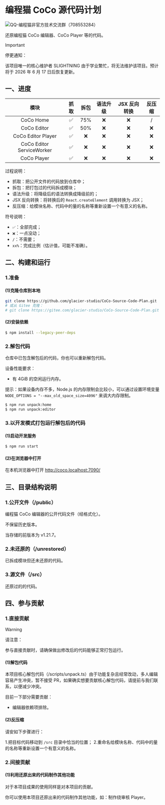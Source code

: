 # 编程猫 CoCo 源代码计划

![QQ-编程猫非官方技术交流群（708553284）](https://img.shields.io/badge/QQ-编程猫非官方技术交流群（708553284）-blue?style=flat-square)

还原编程猫 CoCo 编辑器、CoCo Player 等的代码。

> [!IMPORTANT]
>
> 停更通知：
>
> 该项目唯一的核心维护者 SLIGHTNING 由于学业繁忙，将无法维护该项目。预计将于 2026 年 6 月 17 日后恢复更新。

## 一、进度

| 模块 | 抓取 | 拆包 | 语法升级 | JSX 反向转换 | 反压缩 |
|:-:|:-:|:-:|:-:|:-:|:-:|
| CoCo Home | ✅ | 75% | ❌ | ❌ | / |
| CoCo Editor | ✅ | 50% | ❌ | ❌ | ❌ |
| CoCo Editor Player | ✅ | ❌ | ❌ | ❌ | ❌ |
| CoCo Editor ServiceWorker | ✅ | ❌ | ❌ | ❌ | ❌ |
| CoCo Player | ✅ | ❌ | ❌ | ❌ | ❌ |

过程说明：

- 抓取：把公开文件的代码放到仓库中；
- 拆包：把打包过的代码拆成模块；
- 语法升级：将降级后的语法转换成降级前的；
- JSX 反向转换：将转换后的 `React.createElement` 调用转换为 JSX；
- 反压缩：给模块名称、代码中的量的名称等重新设置一个有意义的名称。

符号说明：

- `✅`：全部完成；
- `❌`：一点没动；
- `/`：不需要；
- `xx%`：完成比例（估计值，可能不准确）。

## 二、构建和运行

### 1.准备

#### (1)克隆仓库到本地

```sh
git clone https://github.com/glacier-studio/CoCo-Source-Code-Plan.git
# 或从 Gitee 克隆：
# git clone https://gitee.com/glacier-studio/CoCo-Source-Code-Plan.git
```

#### (2)安装依赖

```sh
$ npm install --legacy-peer-deps
```

### 2.解包代码

仓库中已包含解包后的代码，你也可以重新解包代码。

设备性能要求：

- 有 4GiB 的空闲运行内存。

提示：如果设备内存不多，Node.js 的内存限制会比较小，可以通过设置环境变量 `NODE_OPTIONS = "--max_old_space_size=4096"` 来调大内存限制。

```sh
$ npm run unpack:home
$ npm run unpack:editor
```

### 3.以开发模式打包运行解包后的代码

#### (1)启动开发服务

```sh
$ npm run start
```

#### (2)在浏览器中打开

在本机浏览器中打开 <http://coco.localhost:7090/>

## 三、目录结构说明

### 1.公开文件（/public）

编程猫 CoCo 编辑器的公开代码文件（经格式化）。

不保留历史版本。

当存储的前版本为 v1.21.7。

### 2.未还原的（/unrestored）

已拆成模块但还未还原的代码。

### 3.源文件（/src）

还原过的的代码。

## 四、参与贡献

### 1.直接贡献

> [!WARNING]
>
> 请注意：
>
> 参与直接贡献时，请确保做出修改后的代码能够正常打包运行。

#### (1)解包代码

本项目核心解包代码（/scripts/unpack.ts）由于功能复杂且经常改动，多人编辑容易产生冲突，暂不接受 PR，如果确实想要贡献核心解包代码，请提前与我们联系，以便减少冲突。

目前一下部分需要贡献：

- 编辑器依赖项排除。

#### (2)反压缩

请安如下步骤进行：

1.把目标代码移动到 `/src` 目录中恰当的位置；
2.重命名给模块名称、代码中的量的名称等重新设置一个有意义的名称。

### 2.间接贡献

#### (1)利用还原出来的代码制作其他功能

对于本项目成果的使用同样是对本项目的贡献。

你可以使用本项目还原出来的代码制作其他功能，如：制作绕审核 Player。
